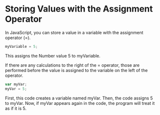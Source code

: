 # Storing Values with the Assignment Operator
In JavaScript, you can store a value in a variable with the assignment operator (=).
```javascript
myVariable = 5;
```
This assigns the Number value 5 to myVariable.

If there are any calculations to the right of the = operator, those are performed before the value is assigned to the variable on the left of the operator.
```javascript
var myVar;
myVar = 5;
```
First, this code creates a variable named myVar. Then, the code assigns 5 to myVar. Now, if myVar appears again in the code, the program will treat it as if it is 5.
